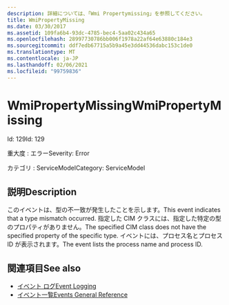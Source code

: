 ```yaml
---
description: 詳細については、「Wmi Propertymissing」を参照してください。
title: WmiPropertyMissing
ms.date: 03/30/2017
ms.assetid: 109fa6b4-93dc-4785-bec4-5aa02c434a65
ms.openlocfilehash: 28997730786bb006f1978a22af64e63880c184e3
ms.sourcegitcommit: ddf7edb67715a5b9a45e3dd44536dabc153c1de0
ms.translationtype: MT
ms.contentlocale: ja-JP
ms.lasthandoff: 02/06/2021
ms.locfileid: "99759836"
---
```

# <a name="wmipropertymissing"></a><span data-ttu-id="a8e95-103">WmiPropertyMissing</span><span class="sxs-lookup"><span data-stu-id="a8e95-103">WmiPropertyMissing</span></span>

<span data-ttu-id="a8e95-104">Id: 129</span><span class="sxs-lookup"><span data-stu-id="a8e95-104">Id: 129</span></span>  
  
 <span data-ttu-id="a8e95-105">重大度 : エラー</span><span class="sxs-lookup"><span data-stu-id="a8e95-105">Severity: Error</span></span>  
  
 <span data-ttu-id="a8e95-106">カテゴリ : ServiceModel</span><span class="sxs-lookup"><span data-stu-id="a8e95-106">Category: ServiceModel</span></span>  
  
## <a name="description"></a><span data-ttu-id="a8e95-107">説明</span><span class="sxs-lookup"><span data-stu-id="a8e95-107">Description</span></span>  

 <span data-ttu-id="a8e95-108">このイベントは、型の不一致が発生したことを示します。</span><span class="sxs-lookup"><span data-stu-id="a8e95-108">This event indicates that a type mismatch occurred.</span></span> <span data-ttu-id="a8e95-109">指定した CIM クラスには、指定した特定の型のプロパティがありません。</span><span class="sxs-lookup"><span data-stu-id="a8e95-109">The specified CIM class does not have the specified property of the specific type.</span></span> <span data-ttu-id="a8e95-110">イベントには、プロセス名とプロセス ID が表示されます。</span><span class="sxs-lookup"><span data-stu-id="a8e95-110">The event lists the process name and process ID.</span></span>  
  
## <a name="see-also"></a><span data-ttu-id="a8e95-111">関連項目</span><span class="sxs-lookup"><span data-stu-id="a8e95-111">See also</span></span>

- [<span data-ttu-id="a8e95-112">イベント ログ</span><span class="sxs-lookup"><span data-stu-id="a8e95-112">Event Logging</span></span>](index.md)
- [<span data-ttu-id="a8e95-113">イベント一覧</span><span class="sxs-lookup"><span data-stu-id="a8e95-113">Events General Reference</span></span>](events-general-reference.md)
